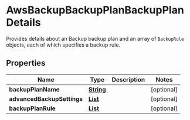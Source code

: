 

# AwsBackupBackupPlanBackupPlanDetails

Provides details about an Backup backup plan and an array of <code>BackupRule</code> objects, each of which specifies a backup rule. 

## Properties

| Name | Type | Description | Notes |
|------------ | ------------- | ------------- | -------------|
|**backupPlanName** | [**String**](String.md) |  |  [optional] |
|**advancedBackupSettings** | [**List**](List.md) |  |  [optional] |
|**backupPlanRule** | [**List**](List.md) |  |  [optional] |



